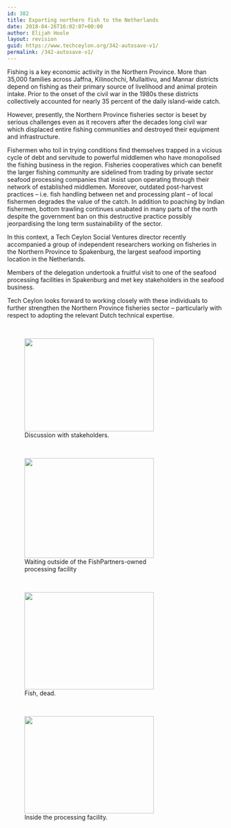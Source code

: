 ```yaml
---
id: 382
title: Exporting northern fish to the Netherlands
date: 2018-04-26T16:02:07+00:00
author: Elijah Hoole
layout: revision
guid: https://www.techceylon.org/342-autosave-v1/
permalink: /342-autosave-v1/
---
```

Fishing is a key economic activity in the Northern Province. More than 35,000 families across Jaffna, Kilinochchi, Mullaitivu, and Mannar districts depend on fishing as their primary source of livelihood and animal protein intake. Prior to the onset of the civil war in the 1980s these districts collectively accounted for nearly 35 percent of the daily island-wide catch.

However, presently, the Northern Province fisheries sector is beset by serious challenges even as it recovers after the decades long civil war which displaced entire fishing communities and destroyed their equipment and infrastructure.

Fishermen who toil in trying conditions find themselves trapped in a vicious cycle of debt and servitude to powerful middlemen who have monopolised the fishing business in the region. Fisheries cooperatives which can benefit the larger fishing community are sidelined from trading by private sector seafood processing companies that insist upon operating through their network of established middlemen. Moreover, outdated post-harvest practices &#8211; i.e. fish handling between net and processing plant &#8211; of local fishermen degrades the value of the catch. In addition to poaching by Indian fishermen, bottom trawling continues unabated in many parts of the north despite the government ban on this destructive practice possibly jeorpardising the long term sustainability of the sector.

In this context, a Tech Ceylon Social Ventures director recently accompanied a group of independent researchers working on fisheries in the Northern Province to Spakenburg, the largest seafood importing location in the Netherlands.

Members of the delegation undertook a fruitful visit to one of the seafood processing facilities in Spakenburg and met key stakeholders in the seafood business.

Tech Ceylon looks forward to working closely with these individuals to further strengthen the Northern Province fisheries sector – particularly with respect to adopting the relevant Dutch technical expertise.

&nbsp;

<figure id="attachment_344" aria-describedby="caption-attachment-344" style="width: 300px" class="wp-caption aligncenter"><img loading="lazy" class="wp-image-344 size-medium" src="https://www.techceylon.org/wp-content/uploads/2018/03/Nether_visit_1-300x215.jpg" alt="" width="300" height="215" srcset="https://www.techceylon.org/wp-content/uploads/2018/03/Nether_visit_1-300x215.jpg 300w, https://www.techceylon.org/wp-content/uploads/2018/03/Nether_visit_1-768x550.jpg 768w, https://www.techceylon.org/wp-content/uploads/2018/03/Nether_visit_1-1024x733.jpg 1024w" sizes="(max-width: 300px) 100vw, 300px" /><figcaption id="caption-attachment-344" class="wp-caption-text">Discussion with stakeholders.</figcaption></figure>

&nbsp;

<figure id="attachment_343" aria-describedby="caption-attachment-343" style="width: 300px" class="wp-caption aligncenter"><img loading="lazy" class="wp-image-343 size-medium" src="https://www.techceylon.org/wp-content/uploads/2018/03/Nether_visit_2-300x231.png" alt="" width="300" height="231" srcset="https://www.techceylon.org/wp-content/uploads/2018/03/Nether_visit_2-300x231.png 300w, https://www.techceylon.org/wp-content/uploads/2018/03/Nether_visit_2-768x592.png 768w, https://www.techceylon.org/wp-content/uploads/2018/03/Nether_visit_2-1024x790.png 1024w" sizes="(max-width: 300px) 100vw, 300px" /><figcaption id="caption-attachment-343" class="wp-caption-text">Waiting outside of the FishPartners-owned processing facility</figcaption></figure>

&nbsp;

<figure id="attachment_345" aria-describedby="caption-attachment-345" style="width: 300px" class="wp-caption aligncenter"><img loading="lazy" class="size-medium wp-image-345" src="https://www.techceylon.org/wp-content/uploads/2018/03/Nether_visit_3-300x225.jpg" alt="" width="300" height="225" srcset="https://www.techceylon.org/wp-content/uploads/2018/03/Nether_visit_3-300x225.jpg 300w, https://www.techceylon.org/wp-content/uploads/2018/03/Nether_visit_3-768x576.jpg 768w, https://www.techceylon.org/wp-content/uploads/2018/03/Nether_visit_3-1024x768.jpg 1024w" sizes="(max-width: 300px) 100vw, 300px" /><figcaption id="caption-attachment-345" class="wp-caption-text">Fish, dead.</figcaption></figure>

&nbsp;

<figure id="attachment_346" aria-describedby="caption-attachment-346" style="width: 300px" class="wp-caption aligncenter"><img loading="lazy" class="size-medium wp-image-346" src="https://www.techceylon.org/wp-content/uploads/2018/03/Nether_visit_4-300x225.jpg" alt="" width="300" height="225" srcset="https://www.techceylon.org/wp-content/uploads/2018/03/Nether_visit_4-300x225.jpg 300w, https://www.techceylon.org/wp-content/uploads/2018/03/Nether_visit_4-768x576.jpg 768w, https://www.techceylon.org/wp-content/uploads/2018/03/Nether_visit_4-1024x768.jpg 1024w" sizes="(max-width: 300px) 100vw, 300px" /><figcaption id="caption-attachment-346" class="wp-caption-text">Inside the processing facility.</figcaption></figure>

&nbsp;